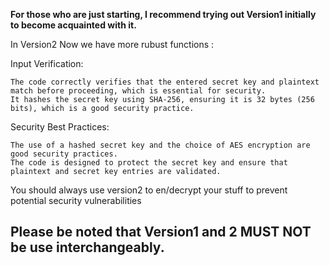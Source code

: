 <b>For those who are just starting, I recommend trying out Version1 initially to become acquainted with it.</b>

In Version2
Now we have more rubust functions :

Input Verification:

    The code correctly verifies that the entered secret key and plaintext match before proceeding, which is essential for security.
    It hashes the secret key using SHA-256, ensuring it is 32 bytes (256 bits), which is a good security practice.

Security Best Practices:

    The use of a hashed secret key and the choice of AES encryption are good security practices.
    The code is designed to protect the secret key and ensure that plaintext and secret key entries are validated.

You should always use version2 to en/decrypt your stuff to prevent potential security vulnerabilities

<h2>Please be noted that Version1 and 2 MUST NOT be use interchangeably.</h2>
